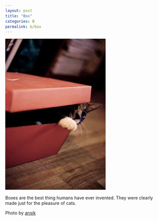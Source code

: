 ```yaml
---
layout: post
title: "Box"
categories: B
permalink: b/box
---
```


<img src="/images/b/box.jpg">

Boxes are the best thing humans have ever invented. They were clearly made just for the pleasure of cats.

Photo by <a href="http://www.flickr.com/photos/ansik/1409557308/">ansik</a>